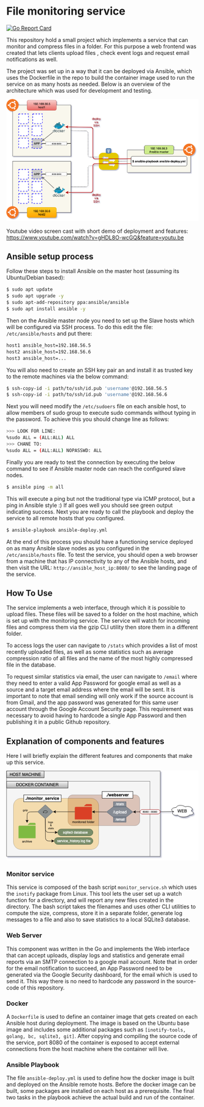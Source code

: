 # File monitoring service

[![Go Report Card](https://goreportcard.com/badge/github.com/florianakos/file-monitor-service)](https://goreportcard.com/report/github.com/florianakos/file-monitor-service)

This repository hold a small project which implements a service that can monitor and compress files in a folder. For this purpose a web frontend was created that lets clients upload files , check event logs and request email notifications as well.

The project was set up in a way that it can be deployed via Ansible, which uses the Dockerfile in the repo to build the container image used to run the service on as many hosts as needed. Below is an overview of the architecture which was used for development and testing.

![Ansible & Docker overview](web-service/static_files/overview.png)

Youtube video screen cast with short demo of deployment and features: https://www.youtube.com/watch?v=gHDL8O-wcGQ&feature=youtu.be

## Ansible setup process

Follow these steps to install Ansible on the master host (assuming its Ubuntu/Debian based):

```bash
$ sudo apt update
$ sudo apt upgrade -y
$ sudo apt-add-repository ppa:ansible/ansible
$ sudo apt install ansible -y
```

Then on the Ansible master node you need to set up the Slave hosts which will be configured via SSH process. To do this edit the file: `/etc/ansible/hosts` and put there:

```bash
host1 ansible_host=192.168.56.5
host2 ansible_host=192.168.56.6
host3 ansible_host=...
```

You will also need to create an SSH key pair an and install it as trusted key to the remote machines via the below command:

```bash
$ ssh-copy-id -i path/to/ssh/id.pub 'username'@192.168.56.5
$ ssh-copy-id -i path/to/ssh/id.pub 'username'@192.168.56.6
```

Next you will need modify the `/etc/sudoers` file on each ansible host, to allow members of sudo group to execute sudo commands without typing in the password. To achieve this you should change line as follows:

```bash
>>> LOOK FOR LINE:
%sudo ALL = (ALL:ALL) ALL
>>> CHANE TO:
%sudo ALL = (ALL:ALL) NOPASSWD: ALL
```

Finally you are ready to test the connection by executing the below command to see if Ansible master node can reach the configured slave nodes.

```bash
$ ansible ping -m all
```

This will execute a ping but not the traditional type via ICMP protocol, but a ping in Ansible style :) If all goes well you should see green output indicating success. Next you are ready to call the playbook and deploy the service to all remote hosts that you configured.

```bash
$ ansible-playbook ansible-deploy.yml
```

At the end of this process you should have a functioning service deployed on as many Ansible slave nodes as you configured in the `/etc/ansible/hosts` file. To test the service, you should open a web browser from a machine that has IP connectivity to any of the Ansible hosts, and then visit the URL: `http://ansible_host_ip:8080/` to see the landing page of the service.

## How To Use

The service implements a web interface, through which it is possible to upload files. These files will be saved to a folder on the host machine, which is set up with the monitoring service. The service will watch for incoming files and compress them via the gzip CLI utility then store them in a different folder.

To access logs the user can navigate to `/stats` which provides a list of most recently uploaded files, as well as some statistics such as average compression ratio of all files and the name of the most highly compressed file in the database.

To request similar statistics via email, the user can navigate to `/email` where they need to enter a valid App Password for google email as well as a source and a target email address where the email will be sent. It is important to note that email sending will only work if the source account is from Gmail, and the app password was generated for this same user account through the Google Account Security page. This requirement was necessary to avoid having to hardcode a single App Password and then publishing it in a public Github repository.

## Explanation of components and features

Here I will briefly explain the different features and components that make up this service.

![Service Composition](web-service/static_files/service-composition.png)

### Monitor service

This service is composed of the bash script `monitor_service.sh` which uses the `inotify` package from Linux. This tool lets the user set up a watch function for a directory, and will report any new files created in the directory. The bash script takes the filenames and uses other CLI utilities to compute the size, compress, store it in a separate folder, generate log messages to a file and also to save statistics to a local SQLite3 database.

### Web Server

This component was written in the Go and implements the Web interface that can accept uploads, display logs and statistics and generate email reports via an SMTP connection to a google mail account. Note that in order for the email notification to succeed, an App Password need to be generated via the Google Security dashboard, for the email which is used to send it. This way there is no need to hardcode any password in the source-code of this repository.

### Docker

A `Dockerfile` is used to define an container image that gets created on each Ansible host during deployment. The image is based on the Ubuntu base image and includes some additional packages such as `[inotify-tools, golang, bc, sqlite3, git]`. After copying and compiling the source code of the service, port 8080 of the container is exposed to accept external connections from the host machine where the container will live.

### Ansible Playbook

The file `ansible-deploy.yml` is used to define how the docker image is built and deployed on the Ansible remote hosts. Before the docker image can be built, some packages are installed on each host as a prerequisite. The final two tasks in the playbook achieve the actual build and run of the container.
